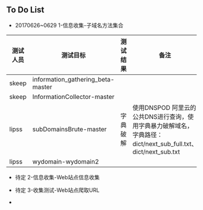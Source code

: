 ## To Do List

- 20170626~0629 1-信息收集-子域名方法集合

| 测试人员 | 测试目标                          | 测试结果 |  备注                                                                                                      |
| -------- | --------------------------------- | -------- | --------                                                                                                   |
| skeep    | information_gathering_beta-master |          |                                                                                                            |
| skeep    | InformationCollector-master       |          |                                                                                                            |
| lipss    | subDomainsBrute-master            | 字典破解 | 使用DNSPOD 阿里云的公共DNS进行查询，使用字典暴力破解域名，字典路径：dict/next_sub_full.txt、dict/next_sub.txt |
| lipss    | wydomain-wydomain2                |          |                                                                                                            |


- 待定 2-信息收集-Web站点信息收集

- 待定 3-收集测试-Web站点爬取URL

-

